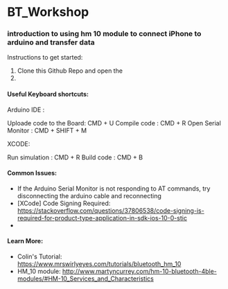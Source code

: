# BT_Workshop
### introduction to using hm 10 module to connect iPhone to arduino and transfer data

Instructions to get started:

1. Clone this Github Repo and open the 
2. 


#### Useful Keyboard shortcuts:

Arduino IDE :

Uploade code to the Board: CMD + U
Compile code             : CMD + R
Open Serial Monitor      : CMD + SHIFT + M

XCODE: 

Run simulation           : CMD + R
Build code               : CMD + B


#### Common Issues:
- If the Arduino Serial Monitor is not responding to AT commands, try disconnecting the arduino cable and reconnecting
- [XCode] Code Signing Required: https://stackoverflow.com/questions/37806538/code-signing-is-required-for-product-type-application-in-sdk-ios-10-0-stic
- 

#### Learn More:
- Colin's Tutorial: https://www.mrswirlyeyes.com/tutorials/bluetooth_hm_10
- HM_10 module: http://www.martyncurrey.com/hm-10-bluetooth-4ble-modules/#HM-10_Services_and_Characteristics
